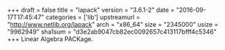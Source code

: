 +++
draft = false
title = "lapack"
version = "3.6.1-2"
date = "2016-09-17T17:45:47"
categories = ['lib']
upstreamurl = "http://www.netlib.org/lapack"
arch = "x86_64"
size = "2345000"
usize = "9962949"
sha1sum = "d3e2ab9047cb82ec0092657c413117bfff4c5346"
+++
Linear Algebra PACKage.
